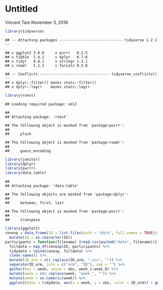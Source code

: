 Untitled
================
Vincent Tam
November 3, 2018

``` r
library(tidyverse)
```

    ## -- Attaching packages ----------------------------- tidyverse 1.2.1 --

    ## v ggplot2 3.0.0     v purrr   0.2.5
    ## v tibble  1.4.2     v dplyr   0.7.6
    ## v tidyr   0.8.1     v stringr 1.3.1
    ## v readr   1.1.1     v forcats 0.3.0

    ## -- Conflicts -------------------------------- tidyverse_conflicts() --
    ## x dplyr::filter() masks stats::filter()
    ## x dplyr::lag()    masks stats::lag()

``` r
library(rvest)
```

    ## Loading required package: xml2

    ## 
    ## Attaching package: 'rvest'

    ## The following object is masked from 'package:purrr':
    ## 
    ##     pluck

    ## The following object is masked from 'package:readr':
    ## 
    ##     guess_encoding

``` r
library(janitor)
library(dplyr)
library(purrr)
library(data.table)
```

    ## 
    ## Attaching package: 'data.table'

    ## The following objects are masked from 'package:dplyr':
    ## 
    ##     between, first, last

    ## The following object is masked from 'package:purrr':
    ## 
    ##     transpose

``` r
library(ggplot2)
conexp = data_frame(ID = list.files(path = "data", full.names = TRUE)) %>%
  mutate(ID = as.character(ID)) 
participants = function(filename) {read.csv(paste0("data", filename))} %>%
  fulldata = map_df(conexp$ID, participants) %>%
  tidydata = cbind(conexp, fulldata) %>%
  clean_names() %>%
  mutate(ID_arm = str_replace(ID_arm, ".csv", "")) %>%
  separate(ID_arm, into = c("arm", "ID"), sep = "") %>%
  gather(key = week, value = obs, week_1:week_8) %>%
  mutate(week = str_replace(week, "week_", "")) %>%
  mutate(week = as.numeric(week)) %>%
  ggplot2(data = tidydata, aes(x = week, y = obs, color = ID_arm)) + geom_point() + geom_line() + facet_grid(~arm) + labs(title = "Control vs Experimental, Week 1-8", x = "Week", y = "Observations")
```
